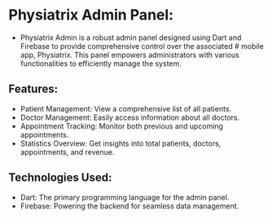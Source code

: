 # Physiatrix Admin Panel:                                

- Physiatrix Admin is a robust admin panel designed using Dart and Firebase to provide comprehensive control over the associated # mobile app, Physiatrix. This panel empowers administrators with various functionalities to efficiently manage the system.

## Features:             
- Patient Management: View a comprehensive list of all patients.
- Doctor Management: Easily access information about all doctors.
- Appointment Tracking: Monitor both previous and upcoming appointments.
- Statistics Overview: Get insights into total patients, doctors, appointments, and revenue.


## Technologies Used:
- Dart: The primary programming language for the admin panel.
- Firebase: Powering the backend for seamless data management.
 
